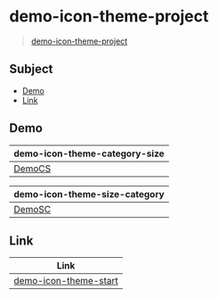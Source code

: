 

# demo-icon-theme-project

> [demo-icon-theme-project](https://samwhelp.github.io/demo-icon-theme-project/)




## Subject


* [Demo](#demo)
* [Link](#link)




## Demo

| demo-icon-theme-category-size |
| ----------------------------- |
| [DemoCS](demo/demo-icon-theme-category-size/icons/DemoCS) |

| demo-icon-theme-size-category |
| ----------------------------- |
| [DemoSC](demo/demo-icon-theme-size-category/icons/DemoSC) |




## Link

| Link |
| ---- |
| [demo-icon-theme-start](https://github.com/samwhelp/demo-icon-theme-start) |
